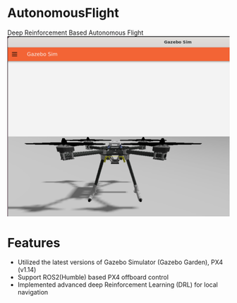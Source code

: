 
# AutonomousFlight
Deep Reinforcement Based Autonomous Flight
<img src="img/img1.png">

# Features
- Utilized the latest versions of Gazebo Simulator (Gazebo Garden), PX4 (v1.14)
- Support ROS2(Humble) based PX4 offboard control
- Implemented advanced deep Reinforcement Learning (DRL) for local navigation

